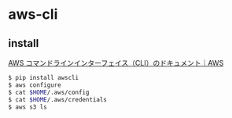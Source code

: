 aws-cli
====

## install

[AWS コマンドラインインターフェイス（CLI）のドキュメント｜AWS](https://aws.amazon.com/jp/documentation/cli/)

```sh
$ pip install awscli
$ aws configure
$ cat $HOME/.aws/config
$ cat $HOME/.aws/credentials
$ aws s3 ls
```


